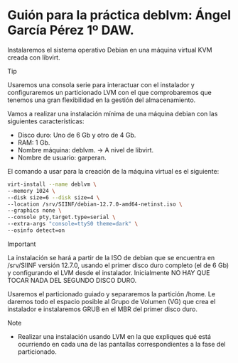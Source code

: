 # Guión para la práctica deblvm: Ángel García Pérez 1º DAW.

Instalaremos el sistema operativo Debian en una máquina virtual KVM creada con libvirt.

> [!TIP]
> Usaremos una consola serie para interactuar con el instalador y configuraremos un particionado LVM
> con el que comprobaremos que tenemos una gran flexibilidad en la gestión del almacenamiento.

Vamos a realizar una instalación mínima de una máquina debian con las siguientes características:

- Disco duro: Uno de 6 Gb y otro de 4 Gb.
- RAM: 1 Gb.
- Nombre máquina: deblvm. -> A nivel de libvirt.
- Nombre de usuario: garperan.


El comando a usar para la creación de la máquina virtual es el siguiente:

```bash
virt-install --name deblvm \
--memory 1024 \
--disk size=6 --disk size=4 \
--location /srv/SIINF/debian-12.7.0-amd64-netinst.iso \
--graphics none \
--console pty,target.type=serial \
--extra-args "console=ttyS0 theme=dark" \
--osinfo detect=on
```

> [!IMPORTANT]
> La instalación se hará a partir de la ISO de debian que se encuentra en /srv/SIINF versión 12.7.0, usando el
> primer disco duro completo (el de 6 Gb) y configurando el LVM desde el instalador. Inicialmente NO HAY QUE TOCAR
> NADA DEL SEGUNDO DISCO DURO.

Usaremos el particionado guiado y separaremos la partición /home. Le daremos todo el espacio posible al Grupo de Volumen (VG) que crea el instalador e instalaremos GRUB en el MBR del primer disco duro.

> [!NOTE]
> - Realizar una instalación usando LVM en la que expliques qué está ocurriendo en cada una de las pantallas correspondientes a la fase del particionado.
